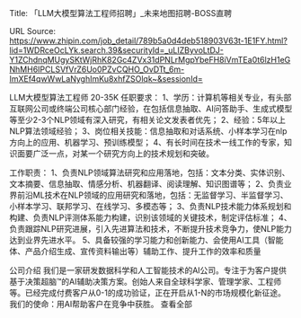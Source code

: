 Title: 「LLM大模型算法工程师招聘」_未来地图招聘-BOSS直聘

URL Source: https://www.zhipin.com/job_detail/789b5a0d4deb518903V63t-1E1FY.html?lid=1WDRceOcLYk.search.39&securityId=_uLIZByvoLtDJ-Y1ZChdnqMUgySKtWjRhK82Gc4ZVx31dPNLrMgpYbeFH8iVmTEa0t6lzH1eGNhMH6IPCLSVfVrZ6Uo0PZvCQHO_OvDTt_6m-ImXEf4qwWwLaNyghImKu8xhfZSOlqk~&sessionId=

LLM大模型算法工程师 20-35K
任职要求：
1、学历：计算机等相关专业，有头部互联网公司或终端公司核心部门经验，在包括信息抽取、AI问答助手、生成式模型等至少2-3个NLP领域有深入研究，有相关论文发表者优先；
2、经验：5年以上NLP算法领域经验；
3、岗位相关技能：信息抽取和对话系统、小样本学习在nlp方向上的应用、机器学习、预训练模型；
4、有长时间在技术一线工作的专家，知识面要广泛一点，对某一个研究方向上的技术规划和突破。

工作职责：
1、负责NLP领域算法研究和应用落地，包括：文本分类、实体识别、文本摘要、信息抽取、情感分析、机器翻译、阅读理解、知识图谱等；
2、负责业界前沿ML技术在NLP领域的应用研究和落地，包括：无监督学习、半监督学习、小样本学习、联邦学习、在线学习、多模态等；
3、负责NLP技术能力体系规划和构建、负责NLP评测体系能力构建，识别该领域的关键技术，制定评估标准；
4、负责跟踪NLP研究进展，引入先进算法和技术，不断提升技术竞争力，使NLP能力达到业界先进水平。
5、具备较强的学习能力和创新能力、会使用AI工具（智能体、产品介绍生成、宣传资料输出等）辅助工作、提升工作的效率和质量

公司介绍
我们是一家研发数据科学和人工智能技术的AI公司。专注于为客户提供基于决策超脑™的AI辅助决策方案。创始人来自全球科学家、管理学家、工程师等。已经完成付费客户从0-1的成功验证，正在开启从1-N的市场规模化新征途。我们的使命：用AI帮助客户在竞争中获胜。
                                        查看全部
